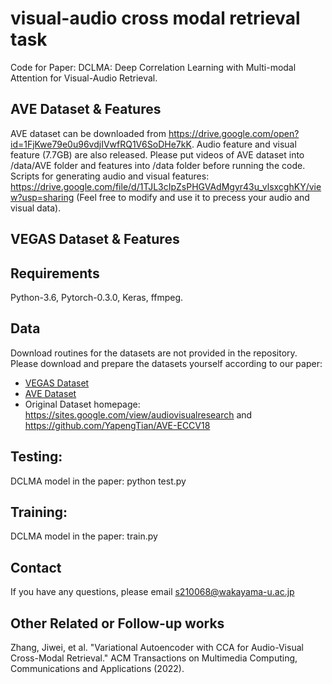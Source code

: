 # visual-audio cross modal retrieval task

Code for Paper: DCLMA: Deep Correlation Learning with Multi-modal Attention for Visual-Audio Retrieval.

## AVE Dataset & Features
AVE dataset can be downloaded from https://drive.google.com/open?id=1FjKwe79e0u96vdjIVwfRQ1V6SoDHe7kK.
Audio feature and visual feature (7.7GB) are also released. Please put videos of AVE dataset into /data/AVE folder and features into /data folder before running the code.
Scripts for generating audio and visual features: https://drive.google.com/file/d/1TJL3cIpZsPHGVAdMgyr43u_vlsxcghKY/view?usp=sharing (Feel free to modify and use it to precess your audio and visual data).

## VEGAS Dataset & Features
## Requirements
Python-3.6, Pytorch-0.3.0, Keras, ffmpeg.

## Data
Download routines for the datasets are not provided in the repository. Please download and prepare the datasets yourself according to our paper:
- [VEGAS Dataset](https://drive.google.com/file/d/1EjRDkgiXzAR8thouBVJrj7hQg2WBUZ88/view?usp=share_link)
- [AVE Dataset](https://drive.google.com/file/d/1EjsbGoFZ2mCHNeVYmf45Kb4tNwTLV86o/view?usp=share_link)
- Original Dataset homepage: https://sites.google.com/view/audiovisualresearch and https://github.com/YapengTian/AVE-ECCV18

## Testing:

DCLMA model in the paper: python test.py

## Training:

DCLMA model in the paper: train.py
## Contact
If you have any questions, please email s210068@wakayama-u.ac.jp
## Other Related or Follow-up works
Zhang, Jiwei, et al. "Variational Autoencoder with CCA for Audio-Visual Cross-Modal Retrieval." ACM Transactions on Multimedia Computing, Communications and Applications (2022).
